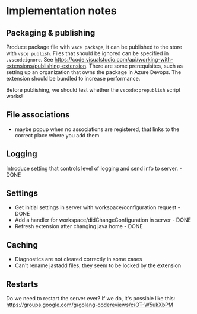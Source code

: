 # Implementation notes

## Packaging & publishing

Produce package file with `vsce package`, it can be published to the store with `vsce publish`. Files that should be ignored can be specified in `.vscodeignore`.
See <https://code.visualstudio.com/api/working-with-extensions/publishing-extension>. There are some prerequisites, such as setting up an organization that owns the package in Azure Devops. The extension should be bundled to increase performance.

Before publishing, we should test whether the `vscode:prepublish` script works!

## File associations

- maybe popup when no associations are registered, that links to the correct place where you add them

## Logging

Introduce setting that controls level of logging and send info to server. - DONE

## Settings

- Get initial settings in server with workspace/configuration request - DONE
- Add a handler for workspace/didChangeConfiguration in server - DONE
- Refresh extension after changing java home - DONE

## Caching

- Diagnostics are not cleared correctly in some cases
- Can't rename jastadd files, they seem to be locked by the extension

## Restarts

Do we need to restart the server ever?
If we do, it's possible like this: <https://groups.google.com/g/golang-codereviews/c/OT-W5ukXbPM>
